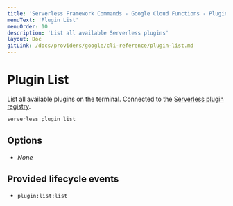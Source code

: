 ```yaml
---
title: 'Serverless Framework Commands - Google Cloud Functions - Plugin List'
menuText: 'Plugin List'
menuOrder: 10
description: 'List all available Serverless plugins'
layout: Doc
gitLink: /docs/providers/google/cli-reference/plugin-list.md
---
```


# Plugin List

List all available plugins on the terminal. Connected to the [Serverless plugin registry](https://github.com/serverless/plugins).

```bash
serverless plugin list
```

## Options
- *None*

## Provided lifecycle events
- `plugin:list:list`
